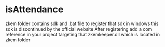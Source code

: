 # isAttendance

 zkem folder contains sdk and .bat file to register that sdk in windows 
 this sdk is discontinued by the official website
 After registering add a com reference in your project targeting that zkemkeeper.dll which is located in zkem folder

 




